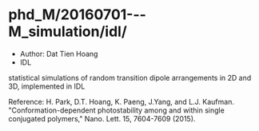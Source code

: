 # phd_M/20160701---M_simulation/idl/
- Author: Dat Tien Hoang
- IDL

statistical simulations of random transition dipole arrangements in 2D and 3D, implemented in IDL 

Reference: H. Park, D.T. Hoang, K. Paeng, J.Yang, and L.J. Kaufman. "Conformation-dependent photostability among and within single conjugated polymers," Nano. Lett. 15, 7604-7609 (2015). 
